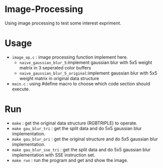 # Image-Processing
Using image processing to test some interest expriment.

# Usage
- `image_op.c` : image processing function implement here.
   - `naive_gaussian_blur_5`:implement gaussian blur with 5x5 weight matrix in 3 seperated color buffers
   - `naive_gaussian_blur_5_original`:implement gaussian blur with 5x5 weight matrix in original data structure
- `main.c` : using #define macro to choose which code section should execute.

# Run
- `make` : get the original data structure (RGBTRIPLE) to operate.
- `make gau_blur_tri` : get the split data and do 5x5 gaussian blur implementation.
- `make gau_blur_ori` : get the original structure and do 5x5 gaussian blur implementation.
- `make gau_blur_sse_tri` : get the split data and do 5x5 gaussian blur implementation with SSE instruction set.
- `make run` : run the program and get and show the image.
